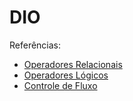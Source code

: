 # DIO

Referências: 
* [Operadores Relacionais](https://github.com/tlcdio/CLBSAula01)
* [Operadores Lógicos](https://github.com/tlcdio/CLBSAula02)
* [Controle de Fluxo](https://github.com/tlcdio/CLBSAula03)

